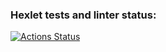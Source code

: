 ### Hexlet tests and linter status:
[![Actions Status](https://github.com/kazualHD/frontend-project-46/workflows/hexlet-check/badge.svg)](https://github.com/kazualHD/frontend-project-46/actions)
